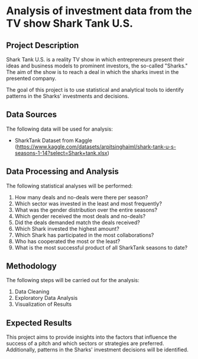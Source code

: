 # Analysis of investment data from the TV show Shark Tank U.S.

## Project Description

Shark Tank U.S. is a reality TV show in which entrepreneurs present their ideas and business models to prominent investors, the so-called "Sharks." The aim of the show is to reach a deal in which the sharks invest in the presented company. 

The goal of this project is to use statistical and analytical tools to identify patterns in the Sharks' investments and decisions.

## Data Sources

The following data will be used for analysis:
- SharkTank Dataset from Kaggle (https://www.kaggle.com/datasets/arpitsinghaiml/shark-tank-u-s-seasons-1-14?select=Shark+tank.xlsx)

## Data Processing and Analysis

The following statistical analyses will be performed:
1. How many deals and no-deals were there per season?  
2. Which sector was invested in the least and most frequently?
3. What was the gender distribution over the entire seasons? 
4. Which gender received the most deals and no-deals?
5. Did the deals demanded match the deals received? 
6. Which Shark invested the highest amount? 
7. Which Shark has participated in the most collaborations?
8. Who has cooperated the most or the least?  
9. What is the most successful product of all SharkTank seasons to date? 

## Methodology

The following steps will be carried out for the analysis:
1. Data Cleaning
2. Exploratory Data Analysis
3. Visualization of Results

## Expected Results

This project aims to provide insights into the factors that influence the success of a pitch and which sectors or strategies are preferred. Additionally, patterns in the Sharks' investment decisions will be identified.
